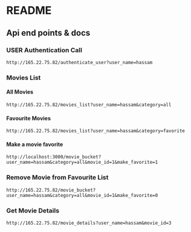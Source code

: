 # README

## Api end points & docs 
### USER Authentication Call
``http://165.22.75.82/authenticate_user?user_name=hassam``

### Movies List
#### All Movies
```http://165.22.75.82/movies_list?user_name=hassam&category=all```
#### Favourite Movies
```http://165.22.75.82/movies_list?user_name=hassam&category=favorite```
#### Make a movie favorite
```http://localhost:3000/movie_bucket?user_name=hassam&category=all&movie_id=1&make_favorite=1```

### Remove Movie from Favourite List
```http://165.22.75.82/movie_bucket?user_name=hassam&category=all&movie_id=1&make_favorite=0```

### Get Movie Details
```http://165.22.75.82/movie_details?user_name=hassam&movie_id=3```
